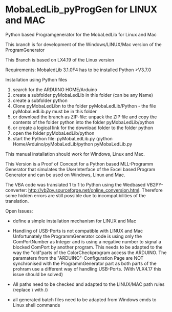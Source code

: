 # MobaLedLib_pyProgGen for LINUX and MAC
Python based Programgenerator for the MobaLedLib for Linux and Mac

This branch is for development of the Windows/LINUX/Mac version of the ProgramGenerator

This Branch is based on LX4.19 of the Linux version

Requirements:
MobaledLib 3.1.0F4 has to be installed
Python >V3.7.0


Installation using Python files
1. search for the ARDUINO HOME/Arduino
2. create a subfolder pyMobaLedLib in this folder (can be any Name)
4. create a subfolder python
5. Clone pyMobaLedLibn to the folder pyMobaLedLib/Python - the file pyMobaLedLib.py must be in this folder
6. or download the branch as ZIP-file: unpack the ZIP file and copy the contents of the folder python into the folder pyMobaLedLib/python
7. or create a logical link for the download folder to the folder python
8. open the folder pyMobaLedLib/python
9. start the Python file: pyMobaLedLib.py 
(python Home/Arduino/pyMobaLedLib/python pyMobaLedLib.py

This manual installation should work for Windows, Linux and Mac.

This Version is a Proof of Concept for a Python based MLL-Programm Generator that simulates the UserInterface of the Excel based Program Generator and can be used on Windows, Linux and Mac.

The VBA code was translated 1 to 1 to Python using the Wedbased VB2PY-converter: 
http://vb2py.sourceforge.net/online_conversion.html. Therefore some hidden errors are still possible due to incompatibilities of the translation.

Open Issues:
- define a simple installation mechanism for LINUX and Mac

- Handling of USB-Ports is not compatible with LINUX and Mac
  Unfortunately the ProgrammGenerator code is using only the ComPortNumber as Integer and is using a negative number to signal a blocked ComPort by another program.
  This needs to be adapted to the way the "old"parts of the ColorCheckprogram access the ARDUINO.
  The paramaters from the "ARDUINO"-Configuration Page are NOT synchronised with the ProgrammGenerator part as both parts of the prohram use 
  a different way of handling USB-Ports. (With VLX4.17 this issue should be solved)
  
- All paths need to be checked and adapted to the LINUX/MAC path rules (replace \ with /)
- all generated batch files need to be adapted from Windows cmds to Linux shell commands

